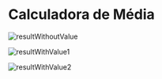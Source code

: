 # Calculadora de Média
![resultWithoutValue](https://imgur.com/Jd8T0oz.png)

![resultWithValue1](https://imgur.com/xLyYubF.png)

![resultWithValue2](https://imgur.com/0iMJTdd.png)